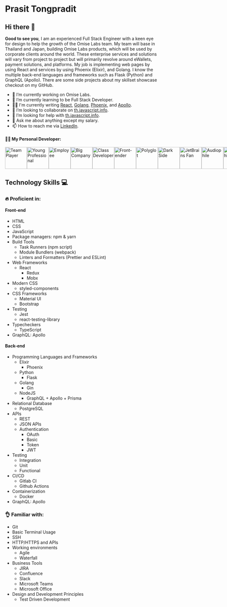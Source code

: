 # Prasit Tongpradit
## Hi there 👋

**Good to see you**, I am an experienced Full Stack Engineer with a keen eye for design to help the growth of the Omise Labs team. My team will base in Thailand and Japan, building Omise Labs products, which will be used by corporate clients around the world. These enterprise services and solutions will vary from project to project but will primarily revolve around eWallets, payment solutions, and platforms. My job is implementing web pages by using React and services by using Phoenix (Elixir), and Golang. I know the multiple back-end languages and frameworks such as Flask (Python) and GraphQL (Apollo). There are some side projects about my skillset showcase checkout on my GitHub.


- 🔭 I’m currently working on Omise Labs.
- 🌱 I’m currently learning to be Full Stack Developer.
- ✍🏻 I'm currently writing [React](https://github.com/facebook/react), [Golang](https://github.com/golang/go), [Phoenix](https://github.com/phoenixframework/phoenix), and [Apollo](https://github.com/apollographql/apollo-client).
- 👯 I’m looking to collaborate on [th.javascript.info](https://github.com/javascript-tutorial/th.javascript.info).
- 🤔 I’m looking for help with [th.javascript.info](https://github.com/javascript-tutorial/th.javascript.info).
- 💬 Ask me about anything except my salary.
- 📫 How to reach me via [LinkedIn](https://www.linkedin.com/in/prasit-tongpradit/).


#### 👨‍💻 My Personal Developer:

<div style="display: flex;">
  <img src="https://resources.jetbrains.com/storage/infographics/images/dv-2020/badge_team_player.svg" width="72" alt="Team Player">
  <img src="https://resources.jetbrains.com/storage/infographics/images/dv-2020/badge_young_professional.svg" width="72" alt="Young Professional">
  <img src="https://resources.jetbrains.com/storage/infographics/images/dv-2020/badge_employee.svg" width="72" alt="Employee">
  <img src="https://resources.jetbrains.com/storage/infographics/images/dv-2020/badge_big_company.svg" width="72" alt="Big Company">
  <img src="https://resources.jetbrains.com/storage/infographics/images/dv-2020/badge_class_developer.svg" width="72" alt="Class Developer">
  <img src="https://resources.jetbrains.com/storage/infographics/images/dv-2020/badge_front-ender.svg" width="72" alt="Front-ender">
  <img src="https://resources.jetbrains.com/storage/infographics/images/dv-2020/badge_polyglot.svg" width="72" alt="Polyglot">
  <img src="https://resources.jetbrains.com/storage/infographics/images/dv-2020/badge_dark_side.svg" width="72" alt="Dark Side">
  <img src="https://resources.jetbrains.com/storage/infographics/images/dv-2020/badge_jb_fan.svg" width="72" alt="JetBrains Fan">
  <img src="https://resources.jetbrains.com/storage/infographics/images/dv-2020/badge_audiophile.svg" width="72" alt="Audiophile">
  <img src="https://resources.jetbrains.com/storage/infographics/images/dv-2020/badge_bibliophile.svg" width="72" alt="Bibliophile">
  <img src="https://resources.jetbrains.com/storage/infographics/images/dv-2020/badge_gamer.svg" width="72" alt="Gamer">
</div>


## Technology Skills 💻

### 🔥 Proficient in:

#### Front-end

- HTML
- CSS
- JavaScript
- Package managers: npm & yarn
- Build Tools
  - Task Runners (npm script)
  - Module Bundlers (webpack)
  - Linters and Formatters (Prettier and ESLint)
- Web Frameworks
  - React
    - Redux
    - Mobx
- Modern CSS
  - styled-components
- CSS Frameworks
  - Material UI
  - Bootstrap
- Testing
  - Jest
  - react-testing-library
- Typecheckers
  - TypeScript
- GraphQL: Apollo

#### Back-end

- Programming Languages and Frameworks
  - Elixir
    - Phoenix
  - Python
    - Flask
  - Golang
    - Gin
  - NodeJS
    - GraphQL + Apollo + Prisma
- Relational Database
  - PostgreSQL
- APIs
  - REST
  - JSON APIs
  - Authentication
    - OAuth
    - Basic
    - Token
    - JWT
- Testing
  - Integration
  - Unit
  - Functional
- CI/CD
  - Gitlab CI
  - Github Actions
- Containerization
  - Docker
- GraphQL: Apollo
  
### 👌 Familiar with:

- Git
- Basic Terminal Usage
- SSH
- HTTP/HTTPS and APIs
- Working environments
  - Agile
  - Waterfall
- Business Tools
  - JIRA
  - Confluence
  - Slack
  - Microsoft Teams
  - Microsoft Office
- Design and Development Principles
  - Test Driven Development

<!--
**EpicHigh/Epichigh** is a ✨ _special_ ✨ repository because its `README.md` (this file) appears on your GitHub profile.

Here are some ideas to get you started:

- 🔭 I’m currently working on ...
- 🌱 I’m currently learning ...
- 👯 I’m looking to collaborate on ...
- 🤔 I’m looking for help with ...
- 💬 Ask me about ...
- 📫 How to reach me: ...
- 😄 Pronouns: ...
- ⚡ Fun fact: ...
-->
